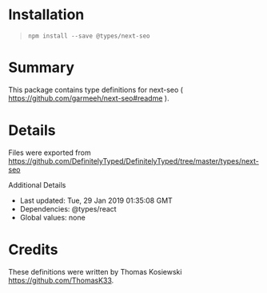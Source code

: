# Installation
> `npm install --save @types/next-seo`

# Summary
This package contains type definitions for next-seo ( https://github.com/garmeeh/next-seo#readme ).

# Details
Files were exported from https://github.com/DefinitelyTyped/DefinitelyTyped/tree/master/types/next-seo

Additional Details
 * Last updated: Tue, 29 Jan 2019 01:35:08 GMT
 * Dependencies: @types/react
 * Global values: none

# Credits
These definitions were written by Thomas Kosiewski <https://github.com/ThomasK33>.
